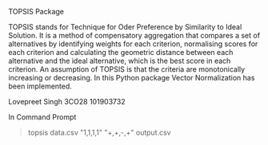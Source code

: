 
TOPSIS Package

TOPSIS stands for Technique for Oder Preference by Similarity to Ideal Solution.
It is a method of compensatory aggregation that compares a set of alternatives by identifying weights for each criterion, normalising scores for each criterion and calculating the geometric distance between each alternative and the ideal alternative, which is the best score in each criterion. An assumption of TOPSIS is that the criteria are monotonically increasing or decreasing. In this Python package Vector Normalization has been implemented.


Lovepreet Singh 3CO28 101903732

In Command Prompt
>topsis data.csv "1,1,1,1" "+,+,-,+" output.csv
